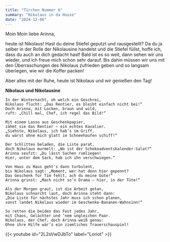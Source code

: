 ```yaml
---
title: "Türchen Nummer 6"
summary: "Nikolaus in da House"
date: "2024-12-06"
---
```


Moin Moin liebe Arinna, 

heute ist Nikolaus! Hast du deine Stiefel geputzt und rausgestellt?
Da du ja selber in der Rolle der Nikolausine handelst und die Stiefel füllst, hoffe ich, dass du auch an dich gedacht hast! 
Bald ist es so weit, dann sehen wir uns wieder, und ich freue mich schon sehr darauf. Bis dahin müssen wir uns mit den Überraschungen des Nikolaus zufrieden geben und so langsam überlegen, wie wir die Koffer packen! 

Aber alles mit der Ruhe, heute ist Nikolaus und wir genießen den Tag!

**Nikolaus und Nikolausine**

```
In der Winternacht, oh welch ein Geschrei,  
Nikolaus flucht: „Das Rentier, es bleibt einfach nicht bei!“  
Doch Arinna, mit Locken, braun und wild,  
ruft: „Chill mal, Chef, ich regel das Bild!“  

Mit einem Lasso aus Geschenkpapier,  
zähmt sie das Rentier – ein echtes Kavalier.  
„Siehste, Nikolaus, ich hab’s im Griff,  
du wärst ohne mich glatt im Schneehaufen schiff!“  

Der Schlitten beladen, die Liste parat,  
doch Nikolaus murmelt: „Wo ist der Schokoadventskalender-Salat?“  
Arinna seufzt: „Du lässt Sachen rumliegen!  
Hier, unter dem Sack, hab ich ihn verschwiegen.“  

Von Haus zu Haus geht's dann turbulent,  
bis Nikolaus sagt: „Moment, wer hat denn hier gepennt?  
Das Geschenk für Tim fehlt, ach du meine Güte!“  
Arinna grinst: „Mach nicht so’n Drama – hier, in der Tüte!“  

Als der Morgen graut, ist die Arbeit getan,  
Nikolaus schnarcht laut, doch Arinna steht dann:  
„Die Liste für nächstes Jahr muss ich schon planen,  
sonst landet Nikolaus wieder im Geschenke-Bananen-Wahnsinn!“  

So retten die beiden das Fest jedes Jahr,  
mit Chaos, Gelächter und ’nem ungleichen Paar.  
Nikolaus, der Chef, doch Arinna weiß genau:  
Ohne ihre Hilfe wär’s ein ziemliches Trauerschauspiel!  
```

{{< youtube id="2L2sVwDJbTo" label="Loriot" >}}